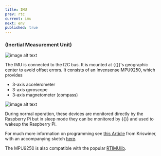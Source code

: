 ```yaml
---
title: IMU
prev: rtc
current: imu
next: env
published: true
---
```



### (Inertial Measurement Unit)  

![image alt text](/media/mpu9250.jpg)

The IMU is connected to the I2C bus. It is mounted at {{<ardhat>}}'s  geographic center to avoid offset errors. It consists of an Invensense MPU9250, which provides

* 3-axis accelerometer
* 3-axis gyroscope
* 3-axis magnetometer (compass) 

 ![image alt text](/media/balbot.jpg)

 During normal operation, these devices are monitored directly by the Raspberry Pi  but in sleep mode they can be monitored by {{<ardhat>}} and used to wakeup the Raspberry Pi. 

 For much more information on programming see [this Article](https://github.com/Ardhat/MPU-9250) from Kriswiner, with an accompanying sketch [here](https://github.com/Ardhat/MPU-9250).

 The MPU9250 is also compatible with the popular [RTIMUlib](https://github.com/richards-tech/RTIMULib-Arduino).